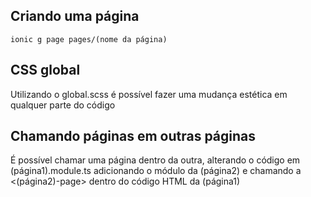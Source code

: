 ## Criando uma página
```console
ionic g page pages/(nome da página)
```
## CSS global
Utilizando o global.scss é possível fazer uma mudança estética em qualquer parte do código
## Chamando páginas em outras páginas
É possível chamar uma página dentro da outra, alterando o código em (página1).module.ts adicionando o módulo da (página2) e chamando a <(página2)-page> dentro do código HTML da (página1)
